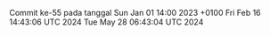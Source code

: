 Commit ke-55 pada tanggal Sun Jan 01 14:00 2023 +0100
Fri Feb 16 14:43:06 UTC 2024
Tue May 28 06:43:04 UTC 2024
